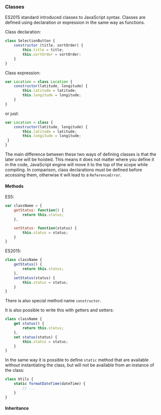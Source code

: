 ### Classes

ES2015 standard introduced classes to JavaScript syntax. Classes are defined using declaration or expression in the same way as functions.

Class declaration:

```javascript
class SelectionButton {
	constructor (title, sortOrder) {
		this.title = title;
		this.sortOrder = sortOrder;
	}
}
```

Class expression:

```javascript
var Location = class Location {
    constructor(latitude, longitude) {
        this.latitude = latitude;
        this.longitude = longitude;
    }
}
```

 or just:

```javascript
var Location = class {
    constructor(latitude, longitude) {
        this.latitude = latitude;
        this.longitude = longitude;
 }
}
```

The main difference between these two ways of defining classes is that the later one will be hoisted. This means it does not matter where you define it in the code, JavaScript engine will move it to the top of the scope while compiling.
In comparison, class declarations must be defined before accessing them, otherwise it will lead to a `ReferenceError`.

#### Methods

ES5:

```javascript
var className = {
	getStatus: function() {
		return this.status;
	},

	setStatus: function(status) {
		this.status = status;
	}
}
```

ES2015:

```javascript
class className {
	getStatus() {
		return this.status;
	},
	setStatus(status) {
		this.status = status;
	}
}
```

There is also special method name `constructor`.

It is also possible to write this with getters and setters:

```javascript
class className {
	get status() {
		return this.status;
	},
	set status(status) {
		this.status = status;
	}
}
```

In the same way it is possible to define `static` method that are available without instantiating the class, but will not be available from an instance of the class:

```javascript
class Utils {
	static formatDateTime(dateTime) {
		// ...
	}
}
```

#### Inheritance
